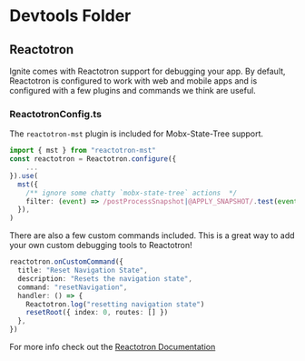 # Devtools Folder

## Reactotron

Ignite comes with Reactotron support for debugging your app.
By default, Reactotron is configured to work with web and mobile apps and is configured with a few plugins and commands we think are useful.

### ReactotronConfig.ts

The `reactotron-mst` plugin is included for Mobx-State-Tree support.

```typescript
import { mst } from "reactotron-mst"
const reactotron = Reactotron.configure({
    ...
}).use(
  mst({
    /** ignore some chatty `mobx-state-tree` actions  */
    filter: (event) => /postProcessSnapshot|@APPLY_SNAPSHOT/.test(event.name) === false,
  }),
)
```

There are also a few custom commands included. This is a great way to add your own custom debugging tools to Reactotron!

```typescript
reactotron.onCustomCommand({
  title: "Reset Navigation State",
  description: "Resets the navigation state",
  command: "resetNavigation",
  handler: () => {
    Reactotron.log("resetting navigation state")
    resetRoot({ index: 0, routes: [] })
  },
})
```

For more info check out the [Reactotron Documentation](https://docs.infinite.red/reactotron/)
